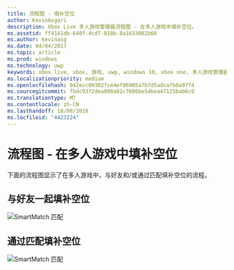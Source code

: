 ```yaml
---
title: 流程图 - 填补空位
author: KevinAsgari
description: Xbox Live 多人游戏管理器流程图 - 在多人游戏中填补空位。
ms.assetid: ff4141db-648f-4cd7-818b-8a1633002b66
ms.author: kevinasg
ms.date: 04/04/2017
ms.topic: article
ms.prod: windows
ms.technology: uwp
keywords: xbox live, xbox, 游戏, uwp, windows 10, xbox one, 多人游戏管理器, 流程图
ms.localizationpriority: medium
ms.openlocfilehash: 042ecc09302fce4ef86905a7b7d5adcafb0a97f4
ms.sourcegitcommit: fbdc9372dea898a01c7686be54bea47125bab6c0
ms.translationtype: MT
ms.contentlocale: zh-CN
ms.lasthandoff: 10/08/2018
ms.locfileid: "4423224"
---
```

# <a name="flowchart---fill-open-slots-in-a-multiplayer-game"></a>流程图 - 在多人游戏中填补空位

下面的流程图显示了在多人游戏中，与好友和/或通过匹配填补空位的流程。

## <a name="fill-open-slots-with-friends"></a>与好友一起填补空位

![SmartMatch 匹配](../../../images/multiplayer/mpm-fill-open-slots-with-friends.png)

## <a name="fill-open-slots-with-matchmaking"></a>通过匹配填补空位

![SmartMatch 匹配](../../../images/multiplayer/mpm-fill-open-slots-with-matchmaking.png)
